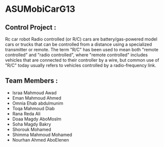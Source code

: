 # ASUMobiCarG13
## Control Project :
 Rc car robot 
 Radio controlled (or R/C) cars are battery/gas-powered model cars or trucks that can be controlled from a distance using a specialized transmitter or remote. The term "R/C" has been used to mean both "remote controlled" and "radio controlled", where "remote controlled" includes vehicles that are connected to their controller by a wire, but common use of "R/C" today usually refers to vehicles controlled by a radio-frequency link. 
## Team Members :
- Israa Mahmoud Awad
- Eman Mahmoud Ahmed
- Omnia Ehab abdulmunim
- Toqa Mahmoud Diab
- Rana Reda Ali
- Doaa Magdy AboMoslm
- Soha Magdy Bakry
- Shorouk Mohamed 
- Shimma Mahmoud Mohamed
- Nourhan Ahmed AboElenen
